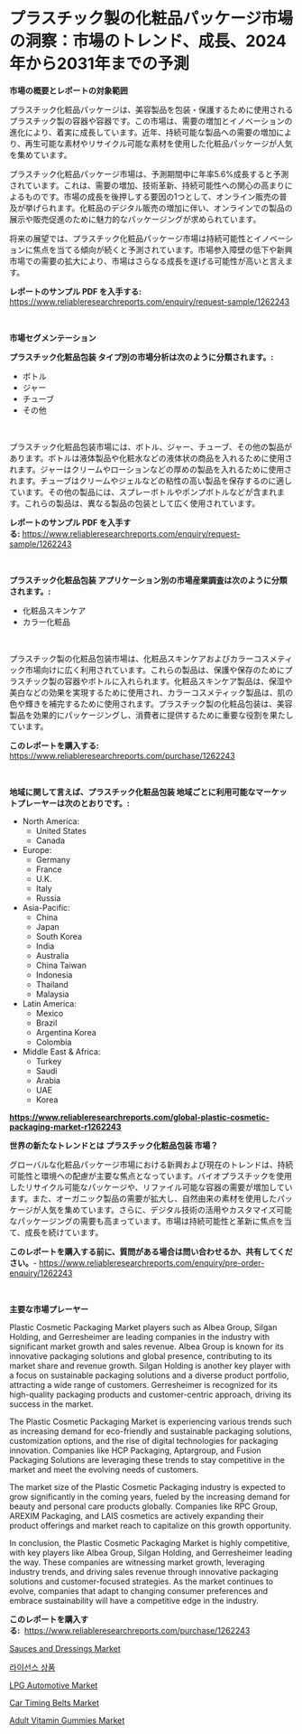 <p><h1>プラスチック製の化粧品パッケージ市場の洞察：市場のトレンド、成長、2024年から2031年までの予測</h1></p><p><strong>市場の概要とレポートの対象範囲</strong></p>
<p><p>プラスチック化粧品パッケージは、美容製品を包装・保護するために使用されるプラスチック製の容器や容器です。この市場は、需要の増加とイノベーションの進化により、着実に成長しています。近年、持続可能な製品への需要の増加により、再生可能な素材やリサイクル可能な素材を使用した化粧品パッケージが人気を集めています。</p><p>プラスチック化粧品パッケージ市場は、予測期間中に年率5.6%成長すると予測されています。これは、需要の増加、技術革新、持続可能性への関心の高まりによるものです。市場の成長を後押しする要因の1つとして、オンライン販売の普及が挙げられます。化粧品のデジタル販売の増加に伴い、オンラインでの製品の展示や販売促進のために魅力的なパッケージングが求められています。</p><p>将来の展望では、プラスチック化粧品パッケージ市場は持続可能性とイノベーションに焦点を当てる傾向が続くと予測されています。市場参入障壁の低下や新興市場での需要の拡大により、市場はさらなる成長を遂げる可能性が高いと言えます。</p></p>
<p><strong>レポートのサンプル PDF を入手する:</strong> <a href="https://www.reliableresearchreports.com/enquiry/request-sample/1262243">https://www.reliableresearchreports.com/enquiry/request-sample/1262243</a></p>
<p>&nbsp;</p>
<p><strong>市場セグメンテーション</strong></p>
<p><strong>プラスチック化粧品包装 タイプ別の市場分析は次のように分類されます。:</strong></p>
<p><ul><li>ボトル</li><li>ジャー</li><li>チューブ</li><li>その他</li></ul></p>
<p>&nbsp;</p>
<p><p>プラスチック化粧品包装市場には、ボトル、ジャー、チューブ、その他の製品があります。ボトルは液体製品や化粧水などの液体状の商品を入れるために使用されます。ジャーはクリームやローションなどの厚めの製品を入れるために使用されます。チューブはクリームやジェルなどの粘性の高い製品を保存するのに適しています。その他の製品には、スプレーボトルやポンプボトルなどが含まれます。これらの製品は、異なる製品の包装として広く使用されています。</p></p>
<p><strong>レポートのサンプル PDF を入手する:</strong>&nbsp;<a href="https://www.reliableresearchreports.com/enquiry/request-sample/1262243">https://www.reliableresearchreports.com/enquiry/request-sample/1262243</a></p>
<p>&nbsp;</p>
<p><strong> プラスチック化粧品包装 アプリケーション別の市場産業調査は次のように分類されます。:</strong></p>
<p><ul><li>化粧品スキンケア</li><li>カラー化粧品</li></ul></p>
<p>&nbsp;</p>
<p><p>プラスチック製の化粧品包装市場は、化粧品スキンケアおよびカラーコスメティック市場向けに広く利用されています。これらの製品は、保護や保存のためにプラスチック製の容器やボトルに入れられます。化粧品スキンケア製品は、保湿や美白などの効果を実現するために使用され、カラーコスメティック製品は、肌の色や輝きを補完するために使用されます。プラスチック製の化粧品包装は、美容製品を効果的にパッケージングし、消費者に提供するために重要な役割を果たしています。</p></p>
<p><strong>このレポートを購入する:</strong>&nbsp; <a href="https://www.reliableresearchreports.com/purchase/1262243">https://www.reliableresearchreports.com/purchase/1262243</a></p>
<p>&nbsp;</p>
<p><strong>地域に関して言えば、プラスチック化粧品包装 地域ごとに利用可能なマーケットプレーヤーは次のとおりです。:</strong></p>
<p><ul>
    <li>
        North America:
        <ul>
            <li>United States</li>
            <li>Canada</li>
        </ul>
    </li>
    <li>
        Europe:
        <ul>
            <li>Germany</li>
            <li>France</li>
            <li>U.K.</li>
            <li>Italy</li>
            <li>Russia</li>
        </ul>
    </li>
    <li>
        Asia-Pacific:
        <ul>
            <li>China</li>
            <li>Japan</li>
            <li>South Korea</li>
            <li>India</li>
            <li>Australia</li>
            <li>China Taiwan</li>
            <li>Indonesia</li>
            <li>Thailand</li>
            <li>Malaysia</li>
        </ul>
    </li>
    <li>
        Latin America:
        <ul>
            <li>Mexico</li>
            <li>Brazil</li>
            <li>Argentina Korea</li>
            <li>Colombia</li>
        </ul>
    </li>
    <li>
        Middle East & Africa:
        <ul>
            <li>Turkey</li>
            <li>Saudi</li>
            <li>Arabia</li>
            <li>UAE</li>
            <li>Korea</li>
        </ul>
    </li>
    </ul></p>
<p><strong><a href="https://www.reliableresearchreports.com/global-plastic-cosmetic-packaging-market-r1262243">https://www.reliableresearchreports.com/global-plastic-cosmetic-packaging-market-r1262243</a></strong>&nbsp;</p>
<p><strong>世界の新たなトレンドとは プラスチック化粧品包装 市場？</strong></p>
<p><p>グローバルな化粧品パッケージ市場における新興および現在のトレンドは、持続可能性と環境への配慮が主要な焦点となっています。バイオプラスチックを使用したリサイクル可能なパッケージや、リファイル可能な容器の需要が増加しています。また、オーガニック製品の需要が拡大し、自然由来の素材を使用したパッケージが人気を集めています。さらに、デジタル技術の活用やカスタマイズ可能なパッケージングの需要も高まっています。市場は持続可能性と革新に焦点を当て、成長を続けています。</p></p>
<p><strong>このレポートを購入する前に、質問がある場合は問い合わせるか、共有してください。</strong>- <a href="https://www.reliableresearchreports.com/enquiry/pre-order-enquiry/1262243">https://www.reliableresearchreports.com/enquiry/pre-order-enquiry/1262243</a></p>
<p>&nbsp;</p>
<p><strong>主要な市場プレーヤー</strong></p>
<p><p>Plastic Cosmetic Packaging Market players such as Albea Group, Silgan Holding, and Gerresheimer are leading companies in the industry with significant market growth and sales revenue. Albea Group is known for its innovative packaging solutions and global presence, contributing to its market share and revenue growth. Silgan Holding is another key player with a focus on sustainable packaging solutions and a diverse product portfolio, attracting a wide range of customers. Gerresheimer is recognized for its high-quality packaging products and customer-centric approach, driving its success in the market.</p><p>The Plastic Cosmetic Packaging Market is experiencing various trends such as increasing demand for eco-friendly and sustainable packaging solutions, customization options, and the rise of digital technologies for packaging innovation. Companies like HCP Packaging, Aptargroup, and Fusion Packaging Solutions are leveraging these trends to stay competitive in the market and meet the evolving needs of customers.</p><p>The market size of the Plastic Cosmetic Packaging industry is expected to grow significantly in the coming years, fueled by the increasing demand for beauty and personal care products globally. Companies like RPC Group, AREXIM Packaging, and LAIS cosmetics are actively expanding their product offerings and market reach to capitalize on this growth opportunity.</p><p>In conclusion, the Plastic Cosmetic Packaging Market is highly competitive, with key players like Albea Group, Silgan Holding, and Gerresheimer leading the way. These companies are witnessing market growth, leveraging industry trends, and driving sales revenue through innovative packaging solutions and customer-focused strategies. As the market continues to evolve, companies that adapt to changing consumer preferences and embrace sustainability will have a competitive edge in the industry.</p></p>
<p><strong>このレポートを購入する:</strong>&nbsp;&nbsp;<a href="https://www.reliableresearchreports.com/purchase/1262243">https://www.reliableresearchreports.com/purchase/1262243</a></p>
<p><p><a href="https://github.com/joannagoyvaerts/Market-Research-Report-List-2/blob/main/sauces-and-dressings-market.md">Sauces and Dressings Market</a></p><p><a href="https://github.com/CorEmtymerich56566/Market-Research-Report-List-1/blob/main/488150117506.md">라이선스 상품</a></p><p><a href="https://www.linkedin.com/pulse/lpg-automotive-market-centers-aspects-growth-share-opportunity-wdb3f?trackingId=jnswvKBJaL3gOTR7k6YrUQ%3D%3D">LPG Automotive Market</a></p><p><a href="https://www.linkedin.com/pulse/global-car-timing-belts-market-size-trends-insights-projections-sdhsf?trackingId=%2BxB51ctBWSr6u477LPG%2FhQ%3D%3D">Car Timing Belts Market</a></p><p><a href="https://github.com/abdelrhmankishk22/Market-Research-Report-List-3/blob/main/adult-vitamin-gummies-market.md">Adult Vitamin Gummies Market</a></p></p>